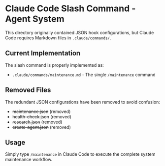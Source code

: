 # Claude Code Slash Command - Agent System

This directory originally contained JSON hook configurations, but Claude Code requires Markdown files in `.claude/commands/`.

## Current Implementation

The slash command is properly implemented as:
- `.claude/commands/maintenance.md` - The single `/maintenance` command

## Removed Files

The redundant JSON configurations have been removed to avoid confusion:
- ~~maintenance.json~~ (removed)
- ~~health-check.json~~ (removed)  
- ~~research.json~~ (removed)
- ~~create-agent.json~~ (removed)

## Usage

Simply type `/maintenance` in Claude Code to execute the complete system maintenance workflow.